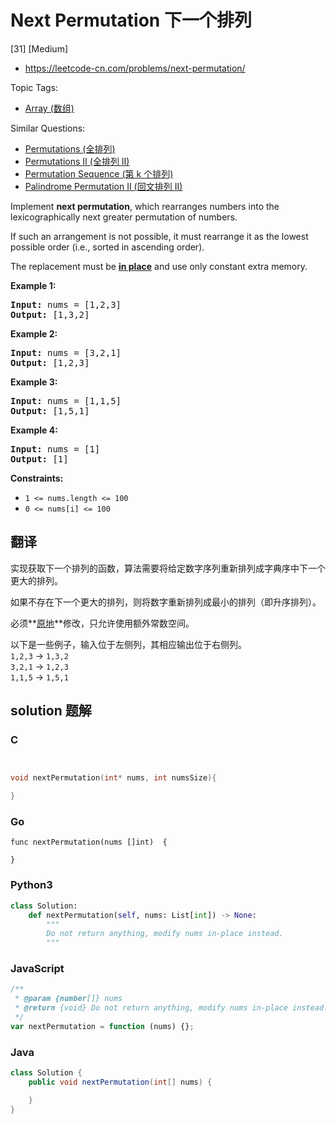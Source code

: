 # Next Permutation 下一个排列

[31] [Medium]

- https://leetcode-cn.com/problems/next-permutation/

Topic Tags:

- [Array (数组)](https://leetcode-cn.com/tag/array/)

Similar Questions:

- [Permutations (全排列)](https://leetcode-cn.com/problems/permutations/)
- [Permutations II (全排列 II)](https://leetcode-cn.com/problems/permutations-ii/)
- [Permutation Sequence (第 k 个排列)](https://leetcode-cn.com/problems/permutation-sequence/)
- [Palindrome Permutation II (回文排列 II)](https://leetcode-cn.com/problems/palindrome-permutation-ii/)

Implement **next permutation**, which rearranges numbers into the lexicographically next greater permutation of numbers.

If such an arrangement is not possible, it must rearrange it as the lowest possible order (i.e., sorted in ascending order).

The replacement must be **[in place](http://en.wikipedia.org/wiki/In-place_algorithm)** and use only constant extra memory.

**Example 1:**

<pre><strong>Input:</strong> nums = [1,2,3]
<strong>Output:</strong> [1,3,2]
</pre>

**Example 2:**

<pre><strong>Input:</strong> nums = [3,2,1]
<strong>Output:</strong> [1,2,3]
</pre>

**Example 3:**

<pre><strong>Input:</strong> nums = [1,1,5]
<strong>Output:</strong> [1,5,1]
</pre>

**Example 4:**

<pre><strong>Input:</strong> nums = [1]
<strong>Output:</strong> [1]
</pre>

**Constraints:**

- `1 <= nums.length <= 100`
- `0 <= nums[i] <= 100`

## 翻译

实现获取下一个排列的函数，算法需要将给定数字序列重新排列成字典序中下一个更大的排列。

如果不存在下一个更大的排列，则将数字重新排列成最小的排列（即升序排列）。

必须**[原地](https://baike.baidu.com/item/%E5%8E%9F%E5%9C%B0%E7%AE%97%E6%B3%95)**修改，只允许使用额外常数空间。

以下是一些例子，输入位于左侧列，其相应输出位于右侧列。  
`1,2,3` → `1,3,2`  
`3,2,1` → `1,2,3`  
`1,1,5` → `1,5,1`

## solution 题解

### C

```c


void nextPermutation(int* nums, int numsSize){

}
```

### Go

```golang
func nextPermutation(nums []int)  {

}
```

### Python3

```python
class Solution:
    def nextPermutation(self, nums: List[int]) -> None:
        """
        Do not return anything, modify nums in-place instead.
        """
```

### JavaScript

```javascript
/**
 * @param {number[]} nums
 * @return {void} Do not return anything, modify nums in-place instead.
 */
var nextPermutation = function (nums) {};
```

### Java

```java
class Solution {
    public void nextPermutation(int[] nums) {

    }
}
```

